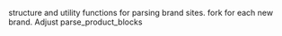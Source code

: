 structure and utility functions for parsing brand sites. fork for each new brand. Adjust parse_product_blocks
